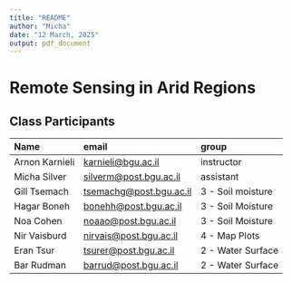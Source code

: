 ```yaml
---
title: "README"
author: "Micha"
date: "12 March, 2025"
output: pdf_document
---
```



# Remote Sensing in Arid Regions

## Class Participants

|Name                    |email                            |group
|:-----------------------|:--------------------------------|:-----------------
|Arnon Karnieli          |karnieli@bgu.ac.il               |instructor
|Micha Silver            |silverm@post.bgu.ac.il           |assistant
|Gill Tsemach            |tsemachg@post.bgu.ac.il          |3 - Soil moisture
|Hagar Boneh             |bonehh@post.bgu.ac.il            |3 - Soil Moisture
|Noa Cohen               |noaao@post.bgu.ac.il             |3 - Soil Moisture
|Nir Vaisburd            |nirvais@post.bgu.ac.il           |4 - Map Plots
|Eran Tsur               |tsurer@post.bgu.ac.il            |2 - Water Surface
|Bar Rudman              |barrud@post.bgu.ac.il            |2 - Water Surface
